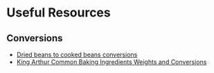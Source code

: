 # Useful Resources

## Conversions
* [Dried beans to cooked beans conversions](https://www.thebalance.com/dried-bean-conversions-and-measurements-1388322)
* [King Arthur Common Baking Ingredients Weights and Conversions](https://www.kingarthurflour.com/learn/ingredient-weight-chart.html)
